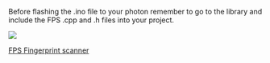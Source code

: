 

Before flashing the .ino file to your photon remember to go to the library and include the FPS  .cpp and .h files into your project.

![](https://cdn.sparkfun.com//assets/parts/9/9/7/2/13007-01.jpg)

[FPS Fingerprint scanner](https://www.sparkfun.com/products/13007)

